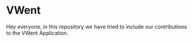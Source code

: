 # VWent
Hey everyone, in this repository we have tried to include our contributions to the VWent Application.
